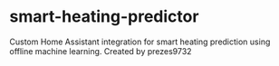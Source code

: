 # smart-heating-predictor
Custom Home Assistant integration for smart heating prediction using offline machine learning. Created by prezes9732
